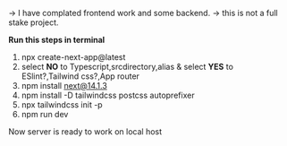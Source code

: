 -> I have complated frontend work and some backend.
-> this is not a full stake project.

**Run this steps in terminal**

1. npx create-next-app@latest
2. select **NO** to Typescript,srcdirectory,alias   &   select **YES** to ESlint?,Tailwind css?,App router
3. npm install next@14.1.3
4. npm install -D tailwindcss postcss autoprefixer
5. npx tailwindcss init -p
6. npm run dev

Now server is ready to work on local host
